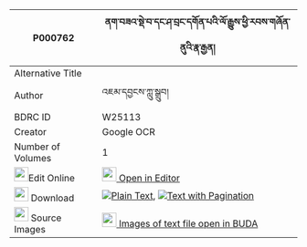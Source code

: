 |P000762|ནག་བཟའ་སྡེ་བ་དང་ཤ་བྲང་དགོན་པའི་ལོ་རྒྱུས་ཕྱི་རབས་གཞོན་ནུའི་རྣ་རྒྱན། 
| --- | --- 
|Alternative Title |
|Author| འཇམ་དབྱངས་ཀླུ་སྒྲུབ།
|BDRC ID | W25113
|Creator | Google OCR
|Number of Volumes| 1
|<img width="25" src="https://img.icons8.com/color/25/000000/edit-property.png">Edit Online| [<img width="25" src="https://avatars.githubusercontent.com/u/45091458?s=200&v=4"> Open in Editor](http://editor.openpecha.org/P000762)
|<img width="25" src="https://img.icons8.com/fluent/48/000000/download-2.png"/>  Download | [![](https://img.icons8.com/color/20/000000/txt.png)Plain Text](https://github.com/Openpecha/P000762/releases/download/v1/nak_za_dewa_dang_sha_drang_gon_plain_P000762.zip), [![](https://img.icons8.com/color/20/000000/txt.png)Text with Pagination](https://github.com/Openpecha/P000762/releases/download/v1/nak_za_dewa_dang_sha_drang_gon_pages_P000762.zip)
|<img width="25" src="https://img.icons8.com/plasticine/100/000000/pictures-folder.png"/>  Source Images | [<img width="25" src="https://library.bdrc.io/icons/BUDA-small.svg"> Images of text file open in BUDA](https://library.bdrc.io/show/bdr:W25113)